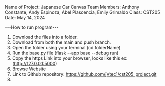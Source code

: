 Name of Project: Japanese Car Canvas
Team Members: Anthony Constante, Andy Espinoza, Abel Plascencia, Emily Grimaldo
Class: CST205
Date: May 14, 2024

---How to run program---
1) Download the files into a folder.
2) Download from both the main and push branch.
3) Open the folder using your terminal (cd folderName)
4) Run the base.py file (flask --app base --debug run)
5) Copy the https Link into your browser, looks like this ex: (http://127.0.0.1:5000)
6) Browse Website
7) Link to Github repository: https://github.com/jVtec1/cst205_project.git
8) 
